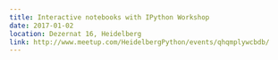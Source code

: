 ```yaml
---
title: Interactive notebooks with IPython Workshop
date: 2017-01-02
location: Dezernat 16, Heidelberg
link: http://www.meetup.com/HeidelbergPython/events/qhqmplywcbdb/
---
```

